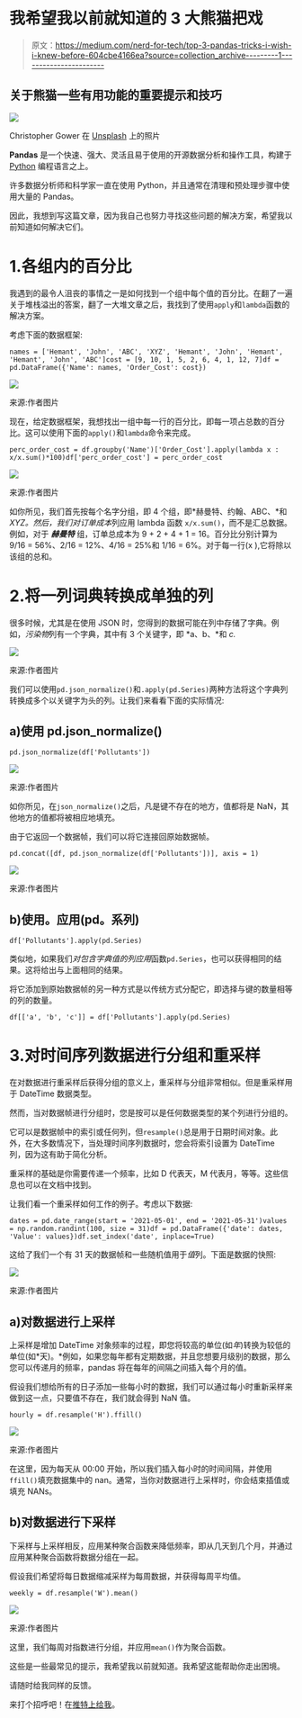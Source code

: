 # 我希望我以前就知道的 3 大熊猫把戏

> 原文：<https://medium.com/nerd-for-tech/top-3-pandas-tricks-i-wish-i-knew-before-604cbe4166ea?source=collection_archive---------1----------------------->

## 关于熊猫一些有用功能的重要提示和技巧

![](img/1f9e94e99c2f77189787268fe9d4f3e7.png)

Christopher Gower 在 [Unsplash](https://unsplash.com?utm_source=medium&utm_medium=referral) 上的照片

**Pandas** 是一个快速、强大、灵活且易于使用的开源数据分析和操作工具，构建于 [Python](https://www.python.org/) 编程语言之上。

许多数据分析师和科学家一直在使用 Python，并且通常在清理和预处理步骤中使用大量的 Pandas。

因此，我想到写这篇文章，因为我自己也努力寻找这些问题的解决方案，希望我以前知道如何解决它们。

# 1.各组内的百分比

我遇到的最令人沮丧的事情之一是如何找到一个组中每个值的百分比。在翻了一遍关于堆栈溢出的答案，翻了一大堆文章之后，我找到了使用`apply`和`lambda`函数的解决方案。

考虑下面的数据框架:

```
names = ['Hemant', 'John', 'ABC', 'XYZ', 'Hemant', 'John', 'Hemant', 'Hemant', 'John', 'ABC']cost = [9, 10, 1, 5, 2, 6, 4, 1, 12, 7]df = pd.DataFrame({'Name': names, 'Order_Cost': cost})
```

![](img/0fb5388e47758de8e5f45cc610d5cecd.png)

来源:作者图片

现在，给定数据框架，我想找出一组中每一行的百分比，即每一项占总数的百分比。这可以使用下面的`apply()`和`lambda`命令来完成。

```
perc_order_cost = df.groupby('Name')['Order_Cost'].apply(lambda x : x/x.sum()*100)df['perc_order_cost'] = perc_order_cost
```

![](img/cacf03a95744ac63c589fd763bef4845.png)

来源:作者图片

如你所见，我们首先按每个名字分组，即 4 个组，即*赫曼特、约翰、ABC、*和 *XYZ。*然后，我们对*订单成本*列应用 lambda 函数 `x/x.sum()`，而不是汇总数据。例如，对于 ***赫曼特*** 组，订单总成本为 9 + 2 + 4 + 1 = 16。百分比分别计算为 9/16 = 56%、2/16 = 12%、4/16 = 25%和 1/16 = 6%。对于每一行(x ),它将除以该组的总和。

# 2.将一列词典转换成单独的列

很多时候，尤其是在使用 JSON 时，您得到的数据可能在列中存储了字典。例如，*污染物*列有一个字典，其中有 3 个关键字，即 *a、b、*和 *c.*

![](img/0728809c1d5d4266c0b969465f4b69f6.png)

来源:作者图片

我们可以使用`pd.json_normalize()`和`.apply(pd.Series)`两种方法将这个字典列转换成多个以关键字为头的列。让我们来看看下面的实际情况:

## a)使用 pd.json_normalize()

```
pd.json_normalize(df['Pollutants'])
```

![](img/9be76ac03efdbacd23209671809b3049.png)

来源:作者图片

如你所见，在`json_normalize()`之后，凡是键不存在的地方，值都将是 NaN，其他地方的值都将被相应地填充。

由于它返回一个数据帧，我们可以将它连接回原始数据帧。

```
pd.concat([df, pd.json_normalize(df['Pollutants'])], axis = 1)
```

![](img/7a22de424a12d840bd2dd3a014406cb7.png)

来源:作者图片

## b)使用。应用(pd。系列)

```
df['Pollutants'].apply(pd.Series)
```

类似地，如果我们*对包含字典值的列应用*函数`pd.Series`，也可以获得相同的结果。这将给出与上面相同的结果。

将它添加到原始数据帧的另一种方式是以传统方式分配它，即选择与键的数量相等的列的数量。

```
df[['a', 'b', 'c']] = df['Pollutants'].apply(pd.Series)
```

# 3.对时间序列数据进行分组和重采样

在对数据进行重采样后获得分组的意义上，重采样与分组非常相似。但是重采样用于 DateTime 数据类型。

然而，当对数据帧进行分组时，您是按可以是任何数据类型的某个列进行分组的。

它可以是数据帧中的索引或任何列，但`resample()`总是用于日期时间对象。此外，在大多数情况下，当处理时间序列数据时，您会将索引设置为 DateTime 列，因为这有助于简化分析。

重采样的基础是你需要传递一个频率，比如 D 代表天，M 代表月，等等。这些信息也可以在文档中找到。

让我们看一个重采样如何工作的例子。考虑以下数据:

```
dates = pd.date_range(start = '2021-05-01', end = '2021-05-31')values = np.random.randint(100, size = 31)df = pd.DataFrame({'date': dates, 'Value': values})df.set_index('date', inplace=True)
```

这给了我们一个有 31 天的数据帧和一些随机值用于*值*列。下面是数据的快照:

![](img/631c3fc608dbc63034fba7140e904b9b.png)

来源:作者图片

## a)对数据进行上采样

上采样是增加 DateTime 对象频率的过程，即您将较高的单位(如*年*)转换为较低的单位(如*天)。*例如，如果您每年都有定期数据，并且您想要月级别的数据，那么您可以传递月的频率，pandas 将在每年的间隔之间插入每个月的值。

假设我们想给所有的日子添加一些每小时的数据，我们可以通过每小时重新采样来做到这一点，只要值不存在，我们就会得到 NaN 值。

```
hourly = df.resample('H').ffill()
```

![](img/e15f8eb928887c7670f1da3ba0b80966.png)

来源:作者图片

在这里，因为每天从 00:00 开始，所以我们插入每小时的时间间隔，并使用`ffill()`填充数据集中的 nan。通常，当你对数据进行上采样时，你会结束插值或填充 NANs。

## b)对数据进行下采样

下采样与上采样相反，应用某种聚合函数来降低频率，即从几天到几个月，并通过应用某种聚合函数将数据分组在一起。

假设我们希望将每日数据缩减采样为每周数据，并获得每周平均值。

```
weekly = df.resample('W').mean()
```

![](img/5c59fc792d530ba62820d970ff133d03.png)

来源:作者图片

这里，我们每周对指数进行分组，并应用`mean()`作为聚合函数。

这些是一些最常见的提示，我希望我以前就知道。我希望这能帮助你走出困境。

请随时给我同样的反馈。

来打个招呼吧！在[推特上给我](https://twitter.com/hemantrattey)。
